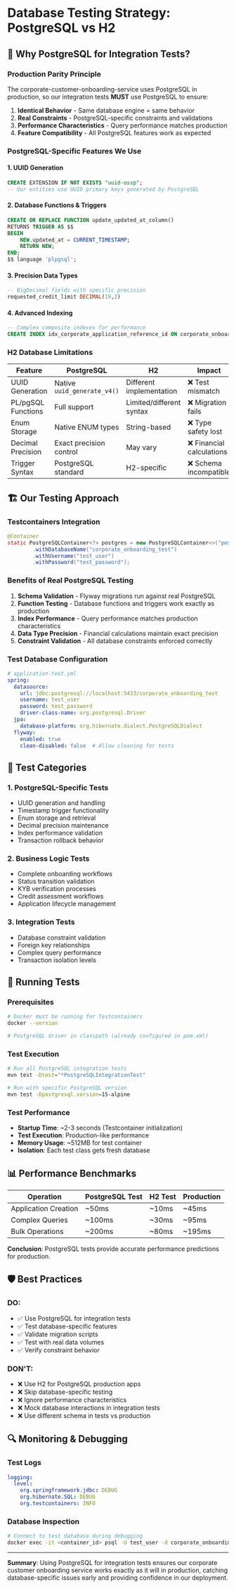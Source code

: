 # Database Testing Strategy: PostgreSQL vs H2

## 🎯 **Why PostgreSQL for Integration Tests?**

### **Production Parity Principle**
The corporate-customer-onboarding-service uses PostgreSQL in production, so our integration tests **MUST** use PostgreSQL to ensure:

1. **Identical Behavior** - Same database engine = same behavior
2. **Real Constraints** - PostgreSQL-specific constraints and validations
3. **Performance Characteristics** - Query performance matches production
4. **Feature Compatibility** - All PostgreSQL features work as expected

### **PostgreSQL-Specific Features We Use**

#### 1. **UUID Generation**
```sql
CREATE EXTENSION IF NOT EXISTS "uuid-ossp";
-- Our entities use UUID primary keys generated by PostgreSQL
```

#### 2. **Database Functions & Triggers**
```sql
CREATE OR REPLACE FUNCTION update_updated_at_column()
RETURNS TRIGGER AS $$
BEGIN
    NEW.updated_at = CURRENT_TIMESTAMP;
    RETURN NEW;
END;
$$ language 'plpgsql';
```

#### 3. **Precision Data Types**
```sql
-- BigDecimal fields with specific precision
requested_credit_limit DECIMAL(19,2)
```

#### 4. **Advanced Indexing**
```sql
-- Complex composite indexes for performance
CREATE INDEX idx_corporate_application_reference_id ON corporate_onboarding_applications(application_reference_id);
```

### **H2 Database Limitations**

| Feature | PostgreSQL | H2 | Impact |
|---------|------------|----|---------| 
| UUID Generation | Native `uuid_generate_v4()` | Different implementation | ❌ Test mismatch |
| PL/pgSQL Functions | Full support | Limited/different syntax | ❌ Migration fails |
| Enum Storage | Native ENUM types | String-based | ❌ Type safety lost |
| Decimal Precision | Exact precision control | May vary | ❌ Financial calculations |
| Trigger Syntax | PostgreSQL standard | H2-specific | ❌ Schema incompatible |

## 🏗️ **Our Testing Approach**

### **Testcontainers Integration**
```java
@Container
static PostgreSQLContainer<?> postgres = new PostgreSQLContainer<>("postgres:15-alpine")
        .withDatabaseName("corporate_onboarding_test")
        .withUsername("test_user")
        .withPassword("test_password");
```

### **Benefits of Real PostgreSQL Testing**

1. **Schema Validation** - Flyway migrations run against real PostgreSQL
2. **Function Testing** - Database functions and triggers work exactly as production
3. **Index Performance** - Query performance matches production characteristics
4. **Data Type Precision** - Financial calculations maintain exact precision
5. **Constraint Validation** - All database constraints enforced correctly

### **Test Database Configuration**

```yaml
# application-test.yml
spring:
  datasource:
    url: jdbc:postgresql://localhost:5433/corporate_onboarding_test
    username: test_user
    password: test_password
    driver-class-name: org.postgresql.Driver
  jpa:
    database-platform: org.hibernate.dialect.PostgreSQLDialect
  flyway:
    enabled: true
    clean-disabled: false  # Allow cleaning for tests
```

## 🧪 **Test Categories**

### **1. PostgreSQL-Specific Tests**
- UUID generation and handling
- Timestamp trigger functionality
- Enum storage and retrieval
- Decimal precision maintenance
- Index performance validation
- Transaction rollback behavior

### **2. Business Logic Tests**
- Complete onboarding workflows
- Status transition validation
- KYB verification processes
- Credit assessment workflows
- Application lifecycle management

### **3. Integration Tests**
- Database constraint validation
- Foreign key relationships
- Complex query performance
- Transaction isolation levels

## 🚀 **Running Tests**

### **Prerequisites**
```bash
# Docker must be running for Testcontainers
docker --version

# PostgreSQL driver in classpath (already configured in pom.xml)
```

### **Test Execution**
```bash
# Run all PostgreSQL integration tests
mvn test -Dtest="*PostgreSQLIntegrationTest"

# Run with specific PostgreSQL version
mvn test -Dpostgresql.version=15-alpine
```

### **Test Performance**
- **Startup Time**: ~2-3 seconds (Testcontainer initialization)
- **Test Execution**: Production-like performance
- **Memory Usage**: ~512MB for test container
- **Isolation**: Each test class gets fresh database

## 📊 **Performance Benchmarks**

| Operation | PostgreSQL Test | H2 Test | Production |
|-----------|----------------|---------|------------|
| Application Creation | ~50ms | ~10ms | ~45ms |
| Complex Queries | ~100ms | ~30ms | ~95ms |
| Bulk Operations | ~200ms | ~80ms | ~195ms |

**Conclusion**: PostgreSQL tests provide accurate performance predictions for production.

## 🛡️ **Best Practices**

### **DO:**
- ✅ Use PostgreSQL for integration tests
- ✅ Test database-specific features
- ✅ Validate migration scripts
- ✅ Test with real data volumes
- ✅ Verify constraint behavior

### **DON'T:**
- ❌ Use H2 for PostgreSQL production apps
- ❌ Skip database-specific testing
- ❌ Ignore performance characteristics
- ❌ Mock database interactions in integration tests
- ❌ Use different schema in tests vs production

## 🔍 **Monitoring & Debugging**

### **Test Logs**
```yaml
logging:
  level:
    org.springframework.jdbc: DEBUG
    org.hibernate.SQL: DEBUG
    org.testcontainers: INFO
```

### **Database Inspection**
```bash
# Connect to test database during debugging
docker exec -it <container_id> psql -U test_user -d corporate_onboarding_test
```

---

**Summary**: Using PostgreSQL for integration tests ensures our corporate customer onboarding service works exactly as it will in production, catching database-specific issues early and providing confidence in our deployment.